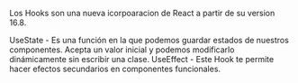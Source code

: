 Los Hooks son una nueva icorpoaracion de React a partir de su version 16.8.

UseState - Es una función en la que podemos guardar estados de nuestros componentes. Acepta un valor inicial y podemos modificarlo dinámicamente sin escribir una clase.
UseEffect - Este Hook te permite hacer efectos secundarios en componentes funcionales.
